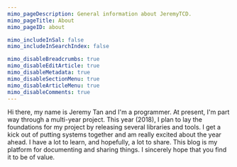 ```yaml
---
mimo_pageDescription: General information about JeremyTCD.
mimo_pageTitle: About
mimo_pageID: about

mimo_includeInSal: false
mimo_includeInSearchIndex: false

mimo_disableBreadcrumbs: true
mimo_disableEditArticle: true
mimo_disableMetadata: true
mimo_disableSectionMenu: true
mimo_disableArticleMenu: true
mimo_disableComments: true
---
```


Hi there, my name is Jeremy Tan and I'm a programmer. At present, I'm part way through a multi-year project. This year (2018), I plan to lay the foundations for my project by releasing
several libraries and tools. I get a kick out of putting systems together and am really excited about the year ahead. I have a lot to learn, and hopefully, a lot to 
share. This blog is my platform for documenting and sharing things. I sincerely hope that you find it to be of value.